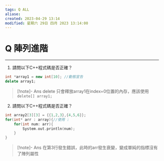 ```yaml
---
tags: Q ALL
aliase: 
created: 2023-04-29 13:14
modified: 星期六 29日 四月 2023 13:14:00
---
```


# Q 陣列進階
***
1. 請問以下C++程式碼是否正確？

```cpp linenos 
int *array1 = new int[10]; //動態宣告
delete array1;
```

>[!note]- Ans
>delete 只會釋放array1在index=0位置的內存，應該使用`delete[] array1;`

2. 請問以下C++程式碼是否正確？

```cpp linenos
int array2[3][3] = {{1,2,3},{4,5,6}};
for(int* arr : array){//使用 :
	for(int num: arr){
		System.out.println(num);
	}
}
```

>[!note]- Ans
>在第3行發生錯誤，此時的arr發生衰變，變成單純的指標沒有了陣列屬性